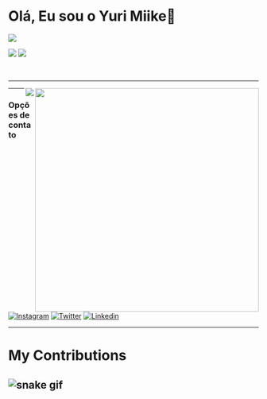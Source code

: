 <h1> Olá, Eu sou o Yuri Miike👋 </h1>



<img align="center" padding="50px"
src="https://user-images.githubusercontent.com/70382532/138322189-2db8df52-9dcb-40a0-88a8-c365466bd33d.gif"/>

<p align="left"> 
<img src="https://img.shields.io/badge/HTML5-E34F26?style=for-the-badge&logo=html5&logoColor=white">
<img src="https://img.shields.io/badge/CSS3-1572B6?style=for-the-badge&logo=css3&logoColor=white">


</p>
<br><hr>
<img align="right" padding="10px" src="https://github-readme-stats.vercel.app/api?username=tomsmater&show_icons=true&theme=tokyonight" width="450"/>
<img align="right" src="https://komarev.com/ghpvc/?username=tomsmater" />


---

### Opções de contato

[![Instagram](https://img.shields.io/badge/Instagram-E4405F?style=for-the-badge&logo=instagram&logoColor=white)](https://www.instagram.com/yurimiike)
[![Twitter](https://img.shields.io/badge/Twitter-1DA1F2?style=for-the-badge&logo=twitter&logoColor=white)](https://www.twitter.com/yurimiike)
[![Linkedin](https://img.shields.io/badge/LinkedIn-0077B5?style=for-the-badge&logo=linkedin&logoColor=white)](https://www.linkedin.com/yurimiike)





  


---
 <h1> My Contributions </h1> 


  
![snake gif](https://github.com/yurimiike/yurimiike/blob/output/github-contribution-grid-snake.svg)
---
